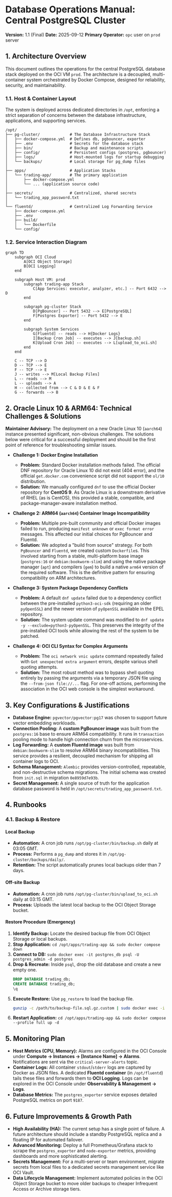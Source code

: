 # Database Operations Manual: Central PostgreSQL Cluster

**Version:** 1.1 (Final)
**Date:** 2025-09-12
**Primary Operator:** `opc` user on `prod` server

## 1. Architecture Overview

This document outlines the operations for the central PostgreSQL database stack deployed on the OCI VM `prod`. The architecture is a decoupled, multi-container system orchestrated by Docker Compose, designed for reliability, security, and maintainability.

### 1.1. Host & Container Layout

The system is deployed across dedicated directories in `/opt`, enforcing a strict separation of concerns between the database infrastructure, applications, and supporting services.

```plaintext
/opt/
├── pg-cluster/             # The Database Infrastructure Stack
│   ├── docker-compose.yml  # Defines db, pgbouncer, exporter
│   ├── .env                # Secrets for the database stack
│   ├── bin/                # Backup and maintenance scripts
│   ├── config/             # Persistent configs (postgres, pgbouncer)
│   ├── logs/               # Host-mounted logs for startup debugging
│   └── backups/            # Local storage for pg_dump files
│
├── apps/                   # Application Stacks
│   └── trading-app/        # The primary application
│       ├── docker-compose.yml
│       └── ... (application source code)
│
├── secrets/                # Centralized, shared secrets
│   └── trading_app_password.txt
│
└── fluentd/                # Centralized Log Forwarding Service
    ├── docker-compose.yml
    ├── .env
    ├── build/
    │   └── Dockerfile
    └── config/
```

### 1.2. Service Interaction Diagram

```mermaid
graph TD
    subgraph OCI Cloud
        A[OCI Object Storage]
        B[OCI Logging]
    end

    subgraph Host VM: prod
        subgraph trading-app Stack
            C[App Services: executor, analyzer, etc.] -- Port 6432 --> D
        end

        subgraph pg-cluster Stack
            D[PgBouncer] -- Port 5432 --> E[PostgreSQL]
            F[Postgres Exporter] -- Port 5432 --> E
        end

        subgraph System Services
            G[Fluentd] -- reads --> H{Docker Logs}
            I[Backup Cron Job] -- executes --> J[backup.sh]
            K[Upload Cron Job] -- executes --> L[upload_to_oci.sh]
        end
    end

    C -- TCP --> D
    D -- TCP --> E
    F -- TCP --> E
    J -- writes --> M[Local Backup Files]
    L -- reads --> M
    L -- uploads --> A
    H -- collected from --> C & D & E & F
    G -- forwards --> B
```

## 2. Oracle Linux 10 & ARM64: Technical Challenges & Solutions

**Maintainer Advisory:** The deployment on a new Oracle Linux 10 (`aarch64`) instance presented significant, non-obvious challenges. The solutions below were critical for a successful deployment and should be the first point of reference for troubleshooting similar issues.

- **Challenge 1: Docker Engine Installation**
    - **Problem:** Standard Docker installation methods failed. The official DNF repository for Oracle Linux 10 did not exist (404 error), and the official `get.docker.com` convenience script did not support the `ol/10` distribution.
    - **Solution:** We manually configured `dnf` to use the official Docker repository for **CentOS 9**. As Oracle Linux is a downstream derivative of RHEL (as is CentOS), this provided a stable, compatible, and package-manager-aware installation method.

- **Challenge 2: ARM64 (`aarch64`) Container Image Incompatibility**
    - **Problem:** Multiple pre-built community and official Docker images failed to run, producing `manifest unknown` or `exec format error` messages. This affected our initial choices for PgBouncer and Fluentd.
    - **Solution:** We adopted a "build from source" strategy. For both `PgBouncer` and `Fluentd`, we created custom `Dockerfile`s. This involved starting from a stable, multi-platform base image (`postgres:16` or `debian:bookworm-slim`) and using the native package manager (`apt`) and compilers (`gem`) to build a native `arm64` version of the required software. This is the definitive pattern for ensuring compatibility on ARM architectures.

- **Challenge 3: System Package Dependency Conflicts**
    - **Problem:** A default `dnf update` failed due to a dependency conflict between the pre-installed `python3-oci-sdk` (requiring an older `pyOpenSSL`) and the newer version of `pyOpenSSL` available in the EPEL repository.
    - **Solution:** The system update command was modified to `dnf update -y --exclude=python3-pyOpenSSL`. This preserves the integrity of the pre-installed OCI tools while allowing the rest of the system to be patched.

- **Challenge 4: OCI CLI Syntax for Complex Arguments**
    - **Problem:** The `oci network vnic update` command repeatedly failed with `Got unexpected extra argument` errors, despite various shell quoting attempts.
    - **Solution:** The most robust method was to bypass shell quoting entirely by passing the arguments via a temporary JSON file using the `--from-json file://...` flag. For one-off actions, performing the association in the OCI web console is the simplest workaround.

## 3. Key Configurations & Justifications

- **Database Engine:** `pgvector/pgvector:pg17` was chosen to support future vector embedding workloads.
- **Connection Pooling:** A **custom PgBouncer image** was built from the `postgres:16` base to ensure ARM64 compatibility. It runs in `transaction` pooling mode to handle high connection churn from the microservices.
- **Log Forwarding:** A **custom Fluentd image** was built from `debian:bookworm-slim` to resolve ARM64 binary incompatibilities. This service provides a resilient, decoupled mechanism for shipping all container logs to OCI.
- **Schema Management:** `Alembic` provides version-controlled, repeatable, and non-destructive schema migrations. The initial schema was created from `init.sql` in migration `0e8959d7e93b`.
- **Secret Management:** A single source of truth for the application database password is held in `/opt/secrets/trading_app_password.txt`.

## 4. Runbooks

### 4.1. Backup & Restore

#### Local Backup
- **Automation:** A cron job runs `/opt/pg-cluster/bin/backup.sh` daily at 03:05 GMT.
- **Process:** Performs a `pg_dump` and stores it in `/opt/pg-cluster/backups/daily/`.
- **Retention:** The script automatically prunes local backups older than 7 days.

#### Off-site Backup
- **Automation:** A cron job runs `/opt/pg-cluster/bin/upload_to_oci.sh` daily at 03:15 GMT.
- **Process:** Uploads the latest local backup to the OCI Object Storage bucket.

#### Restore Procedure (Emergency)
1.  **Identify Backup:** Locate the desired backup file from OCI Object Storage or local backups.
2.  **Stop Application:** `cd /opt/apps/trading-app && sudo docker compose down`
3.  **Connect to DB:** `sudo docker exec -it postgres_db psql -U postgres_admin -d postgres`
4.  **Drop & Recreate:** Inside `psql`, drop the old database and create a new empty one.
    ```sql
    DROP DATABASE trading_db;
    CREATE DATABASE trading_db;
    \q
    ```
5.  **Execute Restore:** Use `pg_restore` to load the backup file.
    ```bash
    gunzip -c /path/to/backup-file.sql.gz.custom | sudo docker exec -i postgres_db pg_restore -U postgres_admin -d trading_db
    ```
6.  **Restart Application:** `cd /opt/apps/trading-app && sudo docker compose --profile full up -d`

## 5. Monitoring Plan

- **Host Metrics (CPU, Memory):** Alarms are configured in the OCI Console under **Compute -> Instances -> [Instance Name] -> Alarms**. Notifications are sent via the `critical-server-alerts` topic.
- **Container Logs:** All container `stdout`/`stderr` logs are captured by Docker as JSON files. A dedicated **Fluentd container** (in `/opt/fluentd`) tails these files and forwards them to **OCI Logging**. Logs can be explored in the OCI Console under **Observability & Management -> Logs**.
- **Database Metrics:** The `postgres_exporter` service exposes detailed PostgreSQL metrics on port `9187`.

## 6. Future Improvements & Growth Path

- **High Availability (HA):** The current setup has a single point of failure. A future architecture should include a standby PostgreSQL replica and a floating IP for automated failover.
- **Advanced Monitoring:** Deploy a full Prometheus/Grafana stack to scrape the `postgres_exporter` and `node-exporter` metrics, providing dashboards and more sophisticated alerting.
- **Secrets Management:** For a multi-server or team environment, migrate secrets from local files to a dedicated secrets management service like OCI Vault.
- **Data Lifecycle Management:** Implement automated policies in the OCI Object Storage bucket to move older backups to cheaper Infrequent Access or Archive storage tiers.
